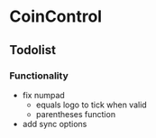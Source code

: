 # CoinControl

## Todolist

### Functionality
- fix numpad
  - equals logo to tick when valid
  - parentheses function
- add sync options
